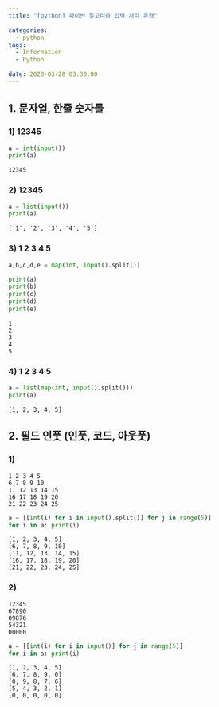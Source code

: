 ```yaml
---
title: "[python] 파이썬 알고리즘 입력 처리 유형"

categories:
  - python
tags:
  - Information
  - Python

date: 2020-03-28 03:30:00
---
```


## 1. 문자열, 한줄 숫자들

### 1) 12345

```python
a = int(input())
print(a)
```

```
12345
```

### 2) 12345

```python
a = list(input())
print(a)
```

```
['1', '2', '3', '4', '5']
```

### 3) 1 2 3 4 5

```python
a,b,c,d,e = map(int, input().split())

print(a)
print(b)
print(c)
print(d)
print(e)
```

```
1
2
3
4
5
```

### 4) 1 2 3 4 5

```python
a = list(map(int, input().split()))
print(a)
```

```
[1, 2, 3, 4, 5]
```

## 2. 필드 인풋 (인풋, 코드, 아웃풋)

### 1)

```
1 2 3 4 5
6 7 8 9 10
11 12 13 14 15
16 17 18 19 20
21 22 23 24 25
```

```python
a = [[int(i) for i in input().split()] for j in range(5)]
for i in a: print(i)
```

```
[1, 2, 3, 4, 5]
[6, 7, 8, 9, 10]
[11, 12, 13, 14, 15]
[16, 17, 18, 19, 20]
[21, 22, 23, 24, 25]
```

### 2) 

```
12345
67890
09876
54321
00000
```

```python
a = [[int(i) for i in input()] for j in range(5)]
for i in a: print(i)
```

```
[1, 2, 3, 4, 5]
[6, 7, 8, 9, 0]
[0, 9, 8, 7, 6]
[5, 4, 3, 2, 1]
[0, 0, 0, 0, 0]
```

